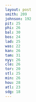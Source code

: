 ```yaml
---
layout: post
smith: 209
johnson: 192
pit: 25
phi: 26
bal: 30
bos: 24
lad: 25
was: 22
kan: 26
tam: 31
nyy: 26
cle: 26
tor: 20
stl: 25
min: 26
hou: 28
atl: 23
sdg: 18
---
```

